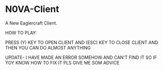 # N0VA-Client
A New Eaglercraft Client.

HOW TO PLAY:

PRESS (Y) KEY TO OPEN CLIENT AND (ESC) KEY TO CLOSE CLIENT
AND THEN YOU CAN DO ALMOST ANYTHING

UPDATE- I HAVE MADE AN ERROR SOMEHOW AND CAN'T FIND IT SO IF YOY KNOW HOW TO FIX IT PLS GIVE ME SOM ADVICE


